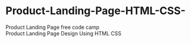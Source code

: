 # Product-Landing-Page-HTML-CSS-
Product Landing Page free code camp <br/>
Product Landing Page Design Using HTML CSS


